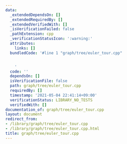 ```yaml
---
data:
  _extendedDependsOn: []
  _extendedRequiredBy: []
  _extendedVerifiedWith: []
  _isVerificationFailed: false
  _pathExtension: cpp
  _verificationStatusIcon: ':warning:'
  attributes:
    links: []
  bundledCode: '#line 1 "graph/tree/euler_tour.cpp"


    '
  code: ''
  dependsOn: []
  isVerificationFile: false
  path: graph/tree/euler_tour.cpp
  requiredBy: []
  timestamp: '2021-05-04 22:41:14+09:00'
  verificationStatus: LIBRARY_NO_TESTS
  verifiedWith: []
documentation_of: graph/tree/euler_tour.cpp
layout: document
redirect_from:
- /library/graph/tree/euler_tour.cpp
- /library/graph/tree/euler_tour.cpp.html
title: graph/tree/euler_tour.cpp
---
```

